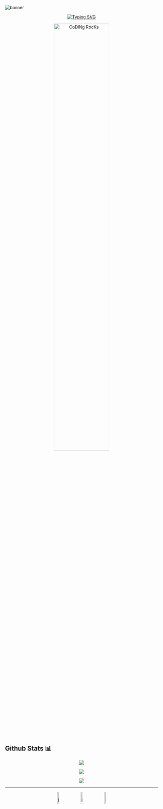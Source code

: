 ![banner](https://media.licdn.com/dms/image/C5616AQHzOj0Jcw19Zw/profile-displaybackgroundimage-shrink_350_1400/0/1640237107949?e=1710979200&v=beta&t=pOuJmpf8-xf20to7R3LBx1Z254txglYXsaG_YoYMmsk)


<div align="center">
  
  [![Typing SVG](https://readme-typing-svg.herokuapp.com?font=Fira+Code&duration=2000&pause=500&center=true&vCenter=true&random=false&width=435&lines=Hi+there+%F0%9F%91%8B+I'm+Lovanirina+(Ryuka);%E2%98%8E%EF%B8%8F+Contact+me+for+collaboration)](https://git.io/typing-svg)
  
</div>

<div align="center" width="50">
  <img src="https://github.com/SP-XD/SP-XD/blob/main/images/dev-working_rounded.gif?raw=true" href="https://github.com/sp-xd" alt="CoDiNg RocKs"  width="60%"/><br> 
</div>

## Github Stats 📊

<div align="center">

  [![](https://streak-stats.demolab.com??user=Ryuka25&theme=onedark&hide_border=true&date_format=j%20M%5B%20Y%5D)](https://git.io/streak-stats)
  
  [![](https://github-readme-stats.vercel.app/api?username=Ryuka25&show_icons=true&theme=onedark&hide_border=true)](https://github-readme-stats.vercel.app/api?username=Ryuka25&show_icons=true&theme=onedark&hide_border=true)

  [![](https://github-profile-trophy.vercel.app/?username=Ryuka25&theme=onedark&hide_border=true)](https://github.com/ryo-ma/github-profile-trophy)

</div>

<hr>

<div align="center" >
  
<img src="https://raw.githubusercontent.com/Tarikul-Islam-Anik/Animated-Fluent-Emojis/master/Emojis/Smilies/Face%20with%20Spiral%20Eyes.png" width="10%" alt="Broken system!"/>
&nbsp;&nbsp;&nbsp;&nbsp;&nbsp;
<img src="https://raw.githubusercontent.com/Tarikul-Islam-Anik/Animated-Fluent-Emojis/master/Emojis/Smilies/Relieved%20Face.png" width="10%" alt="It's working!"/>
&nbsp;&nbsp;&nbsp;&nbsp;&nbsp;
<img src="https://raw.githubusercontent.com/Tarikul-Islam-Anik/Animated-Fluent-Emojis/master/Emojis/Smilies/Astonished%20Face.png" width="10%" alt="It's working but you don't know how!"/><br>

</div>
